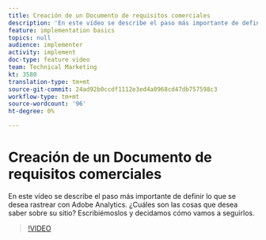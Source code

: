 ```yaml
---
title: Creación de un Documento de requisitos comerciales
description: 'En este vídeo se describe el paso más importante de definir lo que se desea rastrear con Adobe Analytics. ¿Cuáles son las cosas que desea saber sobre su sitio? Escribiémoslos y decidamos cómo vamos a seguirlos. '
feature: implementation basics
topics: null
audience: implementer
activity: implement
doc-type: feature video
team: Technical Marketing
kt: 3580
translation-type: tm+mt
source-git-commit: 24ad92b0ccdf1112e3ed4a0968cd47db757598c3
workflow-type: tm+mt
source-wordcount: '96'
ht-degree: 0%

---
```



# Creación de un Documento de requisitos comerciales

En este vídeo se describe el paso más importante de definir lo que se desea rastrear con Adobe Analytics. ¿Cuáles son las cosas que desea saber sobre su sitio? Escribiémoslos y decidamos cómo vamos a seguirlos.

>[!VIDEO](https://video.tv.adobe.com/v/28758/?quality=12)
